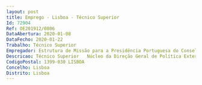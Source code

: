```yaml
--- 
layout: post
title: Emprego - Lisboa - Técnico Superior
Id: 72904
Ref: OE201912/0806
DataAbertura: 2020-01-08
DataFecho: 2020-01-22
Trabalho: Técnico Superior
Empregador: Estrutura de Missão para a Presidência Portuguesa do Conselho da União Europeia em 2021
Descricao: Técnico Superior   Núcleo da Direção Geral de Política Externa da Unidade de Coordenação e Acompanhamento Técnico Diplomático da PPUE 2021Local de Trabalho   Instalações afetas ao Núcleo da Direção Geral de Política Externa da Unidade de Coordenação e Acompanhamento Técnico Diplomático da PPUE 2021, sitas em Lisboa ou em quaisquer instalações do Ministério dos Negócios Estrangeiros, também sitas em LisboaApoio especializado à preparação e exercício da Presidência Portuguesa do Conselho da União Europeia, no âmbito do Núcleo da DGPE, designadamente    No apoio às atividades de coordenação e acompanhamento técnico diplomático, assegurando a articulação com as unidades orgânicas do MNE e os ministérios setoriais, bem como com a Representação Permanente de Portugal junto da União Europeia e outras missões diplomáticas, com as Instituições Europeias, com os outros parceiros, em particular os demais membros do trio de Presidências (Eslovénia e Alemanha) e com os outros núcleos integrantes da Estrutura de Missão    Na elaboração de elementos de informação e relatórios, incluindo tratamento de dados estatísticos    Na elaboração de documentação de suporte a visitas, encontros e reuniões   Na preparação e apoio à organização de reuniões    Na execução de tarefas logísticas e de quaisquer ações inerentes à organização da Presidência Portuguesa do Conselho da União Europeia    No acompanhamento de ações de comunicação.
CodigoPostal: 1399-030 LISBOA
Concelho: Lisboa
Distrito: Lisboa
--- 
```

